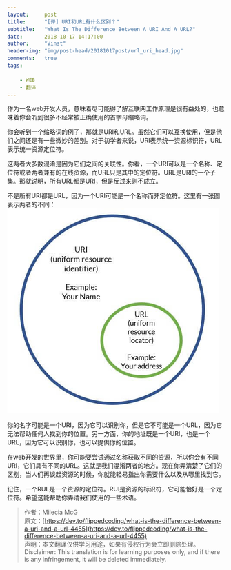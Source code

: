 ```yaml
---
layout:     post
title:      "[译] URI和URL有什么区别？"
subtitle:   "What Is The Difference Between A URI And A URL?"
date:       2018-10-17 14:17:00
author:     "Vinst"
header-img: "img/post-head/20181017post/url_uri_head.jpg"  
comments:   true
tags:

    - WEB
    - 翻译
---
```


作为一名web开发人员，意味着尽可能得了解互联网工作原理是很有益处的，也意味着你会听到很多不经常被正确使用的首字母缩略词。

你会听到一个缩略词的例子，那就是URI和URL。虽然它们可以互换使用，但是他们之间还是有一些微妙的差别。对于初学者来说，URI表示统一资源标识符，URL表示统一资源定位符。

这两者大多数混淆是因为它们之间的关联性。你看，一个URI可以是一个名称、定位符或者两者兼有的在线资源，而URL只是其中的定位符。URL是URI的一个子集。那就说明，所有URL都是URI，但是反过来则不成立。

不是所有URI都是URL，因为一个URI可能是一个名称而非定位符。这里有一张图表示两者的不同：
![URL和RUI的关系图](/img/post-head/20181017post/j4bka41nypm4do1f3e5b.jpg)

你的名字可能是一个URI，因为它可以识别你，但是它不可能是一个URL，因为它无法帮助任何人找到你的位置。另一方面，你的地址既是一个URI，也是一个URL，因为它可以识别你，也可以提供你的位置。

在web开发的世界里，你可能要尝试通过名称获取不同的资源，所以你会有不同URI，它们具有不同的URL。这就是我们混淆两者的地方。现在你弄清楚了它们的区别，当人们再谈起资源的时候，你就能轻易指出你需要什么以及从哪里找到它。

记住，一个RUL是一个资源的定位符。RUI是资源的标识符，它可能恰好是一个定位符。希望这能帮助你弄清我们使用的一些术语。

> 作者：Milecia McG  
> 原文：[https://dev.to/flippedcoding/what-is-the-difference-between-a-uri-and-a-url-4455](https://dev.to/flippedcoding/what-is-the-difference-between-a-uri-and-a-url-4455)  
> 声明：本文翻译仅供学习用途，如果有侵权行为会立即删除处理。  
> Disclaimer: This translation is for learning purposes only, and if there is any infringement, it will be deleted immediately.